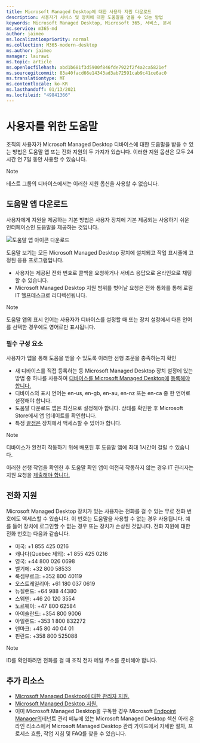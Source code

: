 ```yaml
---
title: Microsoft Managed Desktop에 대한 사용자 지원 다운로드
description: 사용자가 서비스 및 장치에 대한 도움말을 얻을 수 있는 방법
keywords: Microsoft Managed Desktop, Microsoft 365, 서비스, 문서
ms.service: m365-md
author: jaimeo
ms.localizationpriority: normal
ms.collection: M365-modern-desktop
ms.author: jaimeo
manager: laurawi
ms.topic: article
ms.openlocfilehash: abd1b681f3d5900f846fde7922f2f4a2ca5821ef
ms.sourcegitcommit: 83a40facd66e14343ad3ab72591cab9c41ce6ac0
ms.translationtype: MT
ms.contentlocale: ko-KR
ms.lasthandoff: 01/13/2021
ms.locfileid: "49841366"
---
```

# <a name="getting-help-for-users"></a>사용자를 위한 도움말

조직의 사용자가 Microsoft Managed Desktop 디바이스에 대한 도움말을 받을  수 있는 방법은 도움말 앱 또는 전화 지원의 두 가지가 있습니다. 이러한 지원 옵션은 모두 24시간 연 7일 동안 사용할 수 있습니다.
 
>[!NOTE]
>테스트 그룹의 디바이스에서는 이러한 지원 옵션을 사용할 수 없습니다.

## <a name="get-help-app"></a>도움말 앱 다운로드

사용자에게 지원을 제공하는 기본 방법은 사용자 장치에 기본 제공되는 사용하기 쉬운 인터페이스인 도움말을 제공하는 것입니다.  

![도움말 앱 아이콘 다운로드](../../media/get-help.png)

도움말 보기는 모든 Microsoft Managed Desktop 장치에 설치되고 작업 표시줄에 고정된 응용 프로그램입니다. 

- 사용자는 제공된 전화 번호로 콜백을 요청하거나 서비스 응답으로 온라인으로 채팅할 수 있습니다.
- Microsoft Managed Desktop 지원 범위를 벗어날 요청은 전화 통화를 통해 로컬 IT 헬프데스크로 리디렉션됩니다.

> [!NOTE]
> 도움말 앱의 표시 언어는 사용자가 디바이스를 설정할 때 또는 장치 설정에서 다른 언어를 선택한 경우에도 영어로만 표시됩니다. 

### <a name="prerequisites"></a>필수 구성 요소
사용자가 앱을 통해 도움을 받을 수 있도록 이러한 선행 조문을 충족하는지 확인

- 새 디바이스를 직접 등록하는 등 Microsoft Managed Desktop 장치 설정에 있는 방법 중 하나를 사용하여 [디바이스를 Microsoft Managed Desktop에](../get-started/set-up-devices.md) [등록해야 합니다.](../get-started/register-devices-self.md)
- 디바이스의 표시 언어는 en-us, en-gb, en-au, en-nz 또는 en-ca 중 한 언어로 설정해야 합니다.
- 도움말 다운로드 앱은 최신으로 설정해야 합니다. 상태를 확인한 후 Microsoft Store에서 앱 업데이트를 확인합니다.
- 특정 [끝점은](../get-ready/network.md#endpoints-allowed-that-are-necessary-for-microsoft-managed-desktop) 장치에서 액세스할 수 있어야 합니다.

> [!NOTE]
> 디바이스가 완전히 작동하기 위해 배포된 후 도움말 앱에 최대 1시간이 걸릴 수 있습니다.

이러한 선행 작업을 확인한 후 도움말 확인 앱이 여전히 작동하지 않는 경우 IT 관리자는 지원 요청을 [제출해야 합니다.](admin-support.md)

## <a name="phone-support"></a>전화 지원

Microsoft Managed Desktop 장치가 있는 사용자는 전화를 걸 수 있는 무료 전화 번호에도 액세스할 수 있습니다. 이 번호는 도움말을 사용할 수 없는 경우 사용됩니다. 예를 들어 장치에 로그인할 수 없는 경우 또는 장치가 손상된 것입니다. 전화 지원에 대한 전화 번호는 다음과 같습니다.

- 미국: +1 855 425 0216
- 캐나다(Quebec 제외): +1 855 425 0216
- 영국: +44 800 026 0698
- 벨기에: +32 800 58533
- 룩셈부르크: +352 800 40119
- 오스트레일리아: +61 180 037 0619
- 뉴질랜드: +64 988 44380
- 스웨덴: +46 20 120 3554
- 노르웨이: +47 800 62584
- 아이슬란드: +354 800 9006
- 아일랜드: +353 1 800 832272
- 덴마크: +45 80 40 04 01
- 핀란드: +358 800 525088

>[!NOTE]
>ID를 확인하려면 전화를 걸 때 조직 전자 메일 주소를 준비해야 합니다. 

## <a name="more-resources"></a>추가 리소스
- [Microsoft Managed Desktop에 대한 관리자 지원.](admin-support.md) 
- [Microsoft Managed Desktop 지원.](../service-description/support.md)
- 이미 Microsoft Managed Desktop을 구독한 경우 Microsoft [Endpoint Manager의](https://endpoint.microsoft.com/)테넌트 관리 메뉴에 있는 Microsoft Managed  Desktop 섹션 아래 온라인 리소스에서  Microsoft Managed Desktop 관리 가이드에서 자세한 절차, 프로세스 흐름, 작업 지침 및 FAQ를 찾을 수 있습니다.
